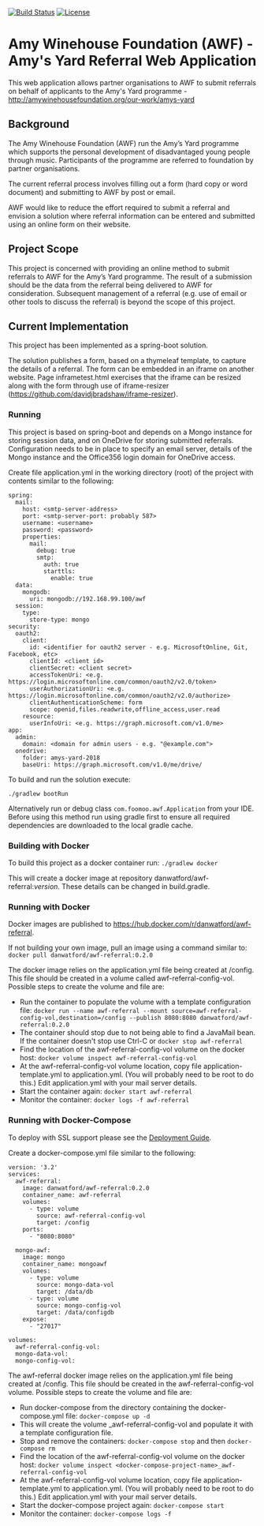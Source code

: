 [![Build Status](https://travis-ci.org/danwatford/awf-referral.svg?branch=master)](https://travis-ci.org/danwatford/awf-referral)
[![License](https://img.shields.io/badge/License-Apache%202.0-blue.svg)](https://opensource.org/licenses/Apache-2.0)

# Amy Winehouse Foundation (AWF) - Amy's Yard Referral Web Application

This web application allows partner organisations to AWF to submit referrals on behalf of applicants to the Amy's Yard programme - http://amywinehousefoundation.org/our-work/amys-yard


## Background

The Amy Winehouse Foundation (AWF) run the Amy’s Yard programme which supports the personal development of disadvantaged young people through music. Participants of the programme are referred to foundation by partner organisations.

The current referral process involves filling out a form (hard copy or word document) and submitting to AWF by post or email.

AWF would like to reduce the effort required to submit a referral and envision a solution where referral information can be entered and submitted using an online form on their website.

## Project Scope

This project is concerned with providing an online method to submit referrals to AWF for the Amy’s Yard programme. The result of a submission should be the data from the referral being delivered to AWF for consideration. Subsequent management of a referral (e.g. use of email or other tools to discuss the referral) is beyond the scope of this project.

## Current Implementation

This project has been implemented as a spring-boot solution.

The solution publishes a form, based on a thymeleaf template, to capture the details of a referral.
The form can be embedded in an iframe on another website. Page inframetest.html exercises that the iframe can be resized along with the form through use of iframe-resizer (https://github.com/davidjbradshaw/iframe-resizer).

### Running
This project is based on spring-boot and depends on a Mongo instance for storing
session data, and on OneDrive for storing submitted referrals.
Configuration needs to be in place to specify an email server,
details of the Mongo instance and the Office356 login domain
for OneDrive access.

Create file application.yml in the working directory (root) of the project with contents similar to the following:

```
spring:
  mail:
    host: <smtp-server-address>
    port: <smtp-server-port: probably 587>
    username: <username>
    password: <password>
    properties:
      mail:
        debug: true
        smtp:
          auth: true
          starttls:
            enable: true
  data:
    mongodb:
      uri: mongodb://192.168.99.100/awf
  session:
    type:
      store-type: mongo
security:
  oauth2:
    client:
      id: <identifier for oauth2 server - e.g. MicrosoftOnline, Git, Facebook, etc>
      clientId: <client id>
      clientSecret: <client secret>
      accessTokenUri: <e.g. https://login.microsoftonline.com/common/oauth2/v2.0/token>
      userAuthorizationUri: <e.g. https://login.microsoftonline.com/common/oauth2/v2.0/authorize>
      clientAuthenticationScheme: form
      scope: openid,files.readwrite,offline_access,user.read
    resource:
      userInfoUri: <e.g. https://graph.microsoft.com/v1.0/me>
app:
  admin:
    domain: <domain for admin users - e.g. "@example.com">
  onedrive:
    folder: amys-yard-2018
    baseUri: https://graph.microsoft.com/v1.0/me/drive/
```

To build and run the solution execute:
```
./gradlew bootRun
```

Alternatively run or debug class `com.foomoo.awf.Application` from your IDE. Before using this method run 
using gradle first to ensure all required dependencies are downloaded to the local 
gradle cache.

### Building with Docker
To build this project as a docker container run:
```./gradlew docker```

This will create a docker image at repository danwatford/awf-referral:_version_. These details can be changed in build.gradle.

### Running with Docker
Docker images are published to <https://hub.docker.com/r/danwatford/awf-referral>.

If not building your own image, pull an image using a command similar to:
```docker pull danwatford/awf-referral:0.2.0```

The docker image relies on the application.yml file being created at /config.
This file should be created in a volume called awf-referral-config-vol. Possible steps to create the volume
and file are:
- Run the container to populate the volume with a template configuration file:
```docker run --name awf-referral --mount source=awf-referral-config-vol,destination=/config --publish 8080:8080 danwatford/awf-referral:0.2.0```  
- The container should stop due to not being able to find a JavaMail bean. If the container doesn't stop use Ctrl-C or ```docker stop awf-referral```
- Find the location of the awf-referral-config-vol volume on the docker host: ```docker volume inspect awf-referral-config-vol```
- At the awf-referral-config-vol volume location, copy file application-template.yml to application.yml. (You will probably need to 
be root to do this.) Edit application.yml with your mail server details.
- Start the container again: ```docker start awf-referral```
- Monitor the container: ```docker logs -f awf-referral```

### Running with Docker-Compose

To deploy with SSL support please see the [Deployment Guide](deployment-guide.md).

Create a docker-compose.yml file similar to the following:
```
version: '3.2'
services:
  awf-referral:
    image: danwatford/awf-referral:0.2.0
    container_name: awf-referral
    volumes:
      - type: volume
        source: awf-referral-config-vol
        target: /config
    ports:
      - "8080:8080"

  mongo-awf:
    image: mongo
    container_name: mongoawf
    volumes:
      - type: volume
        source: mongo-data-vol
        target: /data/db
      - type: volume
        source: mongo-config-vol
        target: /data/configdb
    expose:
      - "27017"

volumes:
  awf-referral-config-vol:
  mongo-data-vol:
  mongo-config-vol:
```

The awf-referral docker image relies on the application.yml file being created at /config.
This file should be created in the awf-referral-config-vol volume. Possible steps to create the volume
and file are:
- Run docker-compose from the directory containing the docker-compose.yml file:
```docker-compose up -d```
- This will create the volume <docker-compose-project-name>_awf-referral-config-vol and populate it with a template
configuration file.
- Stop and remove the containers:
```docker-compose stop``` and then
```docker-compose rm```
- Find the location of the awf-referral-config-vol volume on the docker host: 
```docker volume inspect <docker-compose-project-name>_awf-referral-config-vol```
- At the awf-referral-config-vol volume location, copy file application-template.yml to application.yml. (You will probably need to 
be root to do this.) Edit application.yml with your mail server details.
- Start the docker-compose project again: ```docker-compose start```
- Monitor the container: ```docker-compose logs -f```
